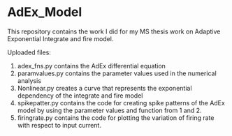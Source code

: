 # AdEx_Model

This repository contains the work I did for my MS thesis work on Adaptive Exponential Integrate and fire model.

Uploaded files:
1. adex_fns.py contains the AdEx differential equation
2. paramvalues.py contains the parameter values used in the numerical analysis
3. Nonlinear.py creates a curve that represents the exponential dependency of the integrate and fire model
4. spikepatter.py contains the code for creating spike patterns of the AdEx model by using the parameter values and function from 1 and 2.
5. firingrate.py contains the code for plotting the variation of firing rate with respect to input current.
